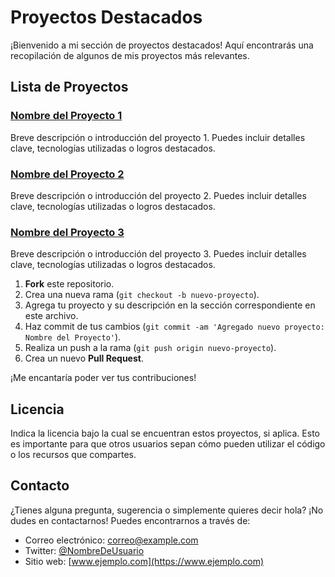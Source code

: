 # Proyectos Destacados

¡Bienvenido a mi sección de proyectos destacados! Aquí encontrarás una recopilación de algunos de mis proyectos más relevantes.

## Lista de Proyectos


### [Nombre del Proyecto 1](enlace_al_proyecto_1)
Breve descripción o introducción del proyecto 1. Puedes incluir detalles clave, tecnologías utilizadas o logros destacados.

### [Nombre del Proyecto 2](enlace_al_proyecto_2)
Breve descripción o introducción del proyecto 2. Puedes incluir detalles clave, tecnologías utilizadas o logros destacados.

### [Nombre del Proyecto 3](enlace_al_proyecto_3)
Breve descripción o introducción del proyecto 3. Puedes incluir detalles clave, tecnologías utilizadas o logros destacados.

1. **Fork** este repositorio.
2. Crea una nueva rama (`git checkout -b nuevo-proyecto`).
3. Agrega tu proyecto y su descripción en la sección correspondiente en este archivo.
4. Haz commit de tus cambios (`git commit -am 'Agregado nuevo proyecto: Nombre del Proyecto'`).
5. Realiza un push a la rama (`git push origin nuevo-proyecto`).
6. Crea un nuevo **Pull Request**.

¡Me encantaría poder ver tus contribuciones!

## Licencia

Indica la licencia bajo la cual se encuentran estos proyectos, si aplica. Esto es importante para que otros usuarios sepan cómo pueden utilizar el código o los recursos que compartes.

## Contacto

¿Tienes alguna pregunta, sugerencia o simplemente quieres decir hola? ¡No dudes en contactarnos! Puedes encontrarnos a través de:

- Correo electrónico: [correo@example.com](mailto:correo@example.com)
- Twitter: [@NombreDeUsuario](https://twitter.com/NombreDeUsuario)
- Sitio web: [www.ejemplo.com](https://www.ejemplo.com)
